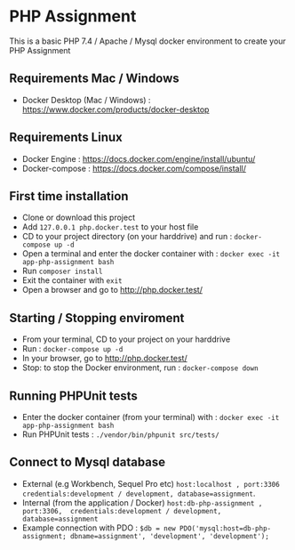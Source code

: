 # PHP Assignment
This is a basic PHP 7.4 / Apache / Mysql docker environment to create your PHP Assignment 

## Requirements Mac / Windows
* Docker Desktop (Mac / Windows) : https://www.docker.com/products/docker-desktop

## Requirements Linux
* Docker Engine  : https://docs.docker.com/engine/install/ubuntu/
* Docker-compose : https://docs.docker.com/compose/install/

## First time installation
* Clone or download this project 
* Add `127.0.0.1 php.docker.test` to your host file
* CD to your project directory (on your harddrive) and run : `docker-compose up -d` 
* Open a terminal and enter the docker container with : `docker exec -it app-php-assignment bash`
* Run `composer install`
* Exit the container with `exit`
* Open a browser and go to http://php.docker.test/
 
## Starting / Stopping enviroment
* From your terminal, CD to your project on your harddrive
* Run : `docker-compose up -d`   
* In your browser, go to http://php.docker.test/
* Stop: to stop the Docker environment, run : `docker-compose down`

## Running PHPUnit tests 
* Enter the docker container (from your terminal) with : `docker exec -it app-php-assignment bash`
* Run PHPUnit tests : `./vendor/bin/phpunit src/tests/`

## Connect to Mysql database
* External (e.g Workbench, Sequel Pro etc) `host:localhost , port:3306  credentials:development / development, database=assignment`.
* Internal (from the application / Docker) `host:db-php-assignment , port:3306,  credentials:development / development, database=assignment`
* Example connection with PDO : `$db = new PDO('mysql:host=db-php-assignment; dbname=assignment', 'development', 'development');`
